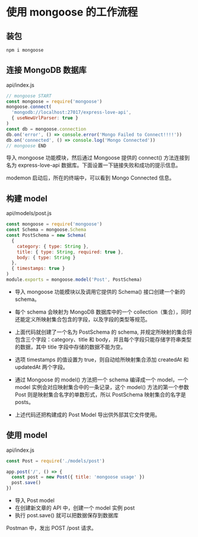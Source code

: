 # 使用 mongoose 的工作流程

## 装包

```bash
npm i mongoose
```

## 连接 MongoDB 数据库

api/index.js

```js
// mongoose START
const mongoose = require('mongoose')
mongoose.connect(
  'mongodb://localhost:27017/express-love-api',
  { useNewUrlParser: true }
)
const db = mongoose.connection
db.on('error', () => console.error('Mongo Failed to Connect!!!!'))
db.on('connected', () => console.log('Mongo Connected'))
// mongoose END
```

导入 mongoose 功能模块，然后通过 Mongoose 提供的 connect() 方法连接到名为 express-love-api 数据库。下面设置一下链接失败和成功的提示信息。

modemon 启动后，所在的终端中，可以看到 Mongo Connected 信息。

## 构建 model

api/models/post.js

```js
const mongoose = require('mongoose')
const Schema = mongoose.Schema
const PostSchema = new Schema(
  {
    category: { type: String },
    title: { type: String, required: true },
    body: { type: String }
  },
  { timestamps: true }
)
module.exports = mongoose.model('Post', PostSchema)
```

- 导入 mongoose 功能模块以及调用它提供的 Schema() 接口创建一个新的 schema。
- 每个 schema 会映射为 MongoDB 数据库中的一个 collection（集合），同时还能定义所映射集合包含的字段，以及字段的类型等规范。
- 上面代码就创建了一个名为 PostSchema 的 schema, 并规定所映射的集合将包含三个字段：category、title 和 body，并且每个字段只能存储字符串类型的数据，其中 title 字段中存储的数据不能为空。

- 选项 timestamps 的值设置为 true，则自动给所映射集合添加 createdAt 和 updatedAt 两个字段。

- 通过 Mongoose 的 model() 方法把一个 schema 编译成一个 model，一个 model 实例会对应映射集合中的一条记录，这个 model() 方法的第一个参数 Post 则是映射集合名字的单数形式，所以 PostSchema 映射集合的名字是 posts。
- 上述代码还把构建成的 Post Model 导出供外部其它文件使用。

## 使用 model

api/index.js

```js
const Post = require('./models/post')

app.post('/', () => {
  const post = new Post({ title: 'mongoose usage' })
  post.save()
})
```

- 导入 Post model
- 在创建新文章的 API 中，创建一个 model 实例 post
- 执行 post.save() 就可以把数据保存到数据库

Postman 中，发出 POST /post 请求。
